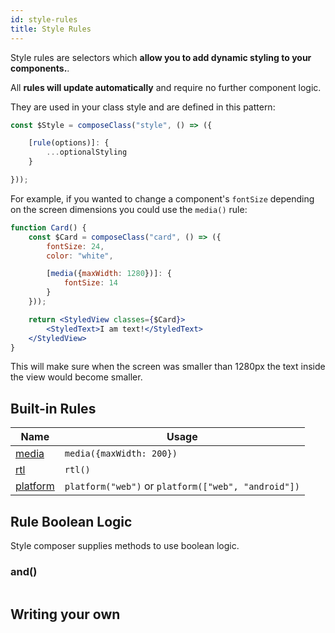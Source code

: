 ```yaml
---
id: style-rules
title: Style Rules
---
```


Style rules are selectors which **allow you to add dynamic styling to your components.**.

All **rules will update automatically** and require no further component logic.

They are used in your class style and are defined in this pattern:

```jsx {3,4,5}
const $Style = composeClass("style", () => ({

    [rule(options)]: {
        ...optionalStyling
    }

}));
```

For example, if you wanted to change a component's `fontSize` depending on the screen dimensions you could use the `media()` rule:

```jsx live
function Card() {
    const $Card = composeClass("card", () => ({
        fontSize: 24,
        color: "white",

        [media({maxWidth: 1280})]: {
            fontSize: 14
        }
    }));

    return <StyledView classes={$Card}>
        <StyledText>I am text!</StyledText>
    </StyledView>
}
```

This will make sure when the screen was smaller than 1280px the text inside the view would become smaller.

## Built-in Rules

| Name                      | Usage
| ---                       | ---
| [media](rule-media)       | `media({maxWidth: 200})`
| [rtl](rule-media)           | `rtl()`
| [platform](rule-media) | `platform("web")` or `platform(["web", "android"])`

## Rule Boolean Logic

Style composer supplies methods to use boolean logic.

### and()

```

```

## Writing your own
